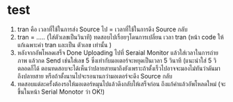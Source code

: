 # test
1. tran คือ เวลาที่ใช้ในการส่ง Source ไป = เวลาที่ใช้ในการดึง Source กลับ
2. tran = ..... (ใส่ตัวเลขเป็นวินาที) ทดสอบไปเรื่อยๆโดนการเปลี่ยน เวลา tran (หน้า code ให้แก้เฉพาะค่า tran และเป็น ตัวเลข เท่านั้น )
3. หลังจากอัพโหลดเสร็จ Done Uploading ไปที่ Seraial Monitor แล้วใส่เวลาในการถ่ายภาพ แล้วกด Send เช่นใส่เลข 5 ซึ่งเท่ากับมอเตอร์จะหยุดเป็นเวลา 5 วินาที (แนะนำใส่ 5 วิตลอดก็ได้ ตอนทดสอบจะได้เห็นว่าปลายสายมาถึงยังเพราะถ้าตั้งเร็วไปอาจจะมองไม่ทันว่าดันมาถึงปลายสาย หรือถ้าตั้งนานไปจะรอนานกว่ามอเตอร์จะดึง Source กลับ
4. ทดสอบแต่ละครั้งต้องรอให้มอเตอร์หมุนไปแล้วดึงกลับให้เสร็จก่อน ถึงแก้ค่าแล้วอัพโหลดใหม่ (จะขึ้นในหน้า Serial Monotor ว่า OK!) 

